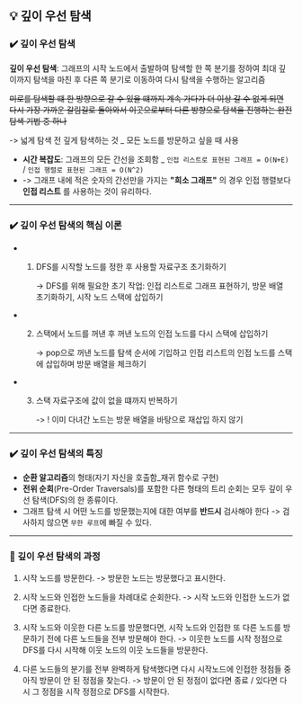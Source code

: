 ## 💡 깊이 우선 탐색

### ✔️ 깊이 우선 탐색
**깊이 우선 탐색**: 그래프의 시작 노드에서 출발하여 탐색할 한 쪽 분기를 정하여 최대 깊이까지 탐색을 마친 후 다른 쪽 분기로 이동하여 다시 탐색을 수행하는 알고리즘

~~미로를 탐색할 떄 한 방향으로 갈 수 있을 떄까지 계속 가다가 더 이상 갈 수 없게 되면 다시 가장 가까운 갈림길로 돌아와서 이곳으로부터 다른 방향으로 탐색을 진행하는 완전 탐색 기법 중 하나~~

-> 넓게 탐색 전 깊게 탐색하는 것 _ 모든 노드를 방문하고 싶을 때 사용

- **시간 복잡도**: 그래프의 모든 간선을 조회함 _ `인접 리스트로 표현된 그래프 = O(N+E)` / `인접 행렬로 표현된 그래프 = O(N^2)`
- -> 그래프 내에 적은 숫자의 간선만을 가지는 **"희소 그래프"** 의 경우 인접 행렬보다 **인접 리스트** 를 사용하는 것이 유리하다.

***

### ✔️ 깊이 우선 탐색의 핵심 이론
- 1. DFS를 시작할 노드를 정한 후 사용할 자료구조 초기화하기
 
       -> DFS를 위해 필요한 초기 작업: 인접 리스트로 그래프 표현하기, 방문 배열 초기화하기, 시작 노드 스택에 삽입하기

- 2. 스택에서 노드를 꺼낸 후 꺼낸 노드의 인접 노드를 다시 스택에 삽입하기
 
       -> pop으로 꺼낸 노드를 탐색 순서에 기입하고 인접 리스트의 인접 노드를 스택에 삽입하며 방문 배열을 체크하기

- 3. 스택 자료구조에 값이 없을 떄까지 반복하기

       -> ! 이미 다녀간 노드는 방문 배열을 바탕으로 재삽입 하지 않기


***

### ✔️ 깊이 우선 탐색의 특징
- **순환 알고리즘**의 형태(자기 자신을 호출함_재귀 함수로 구현)
- **전위 순회**(Pre-Order Traversals)를 포함한 다른 형태의 트리 순회는 모두 깊이 우선 탐색(DFS)의 한 종류이다.
- 그래프 탐색 시 어떤 노드를 방문했는지에 대한 여부를 **반드시** 검사해야 한다 -> 검사하지 않으면 `무한 루프`에 빠질 수 있다.

***

### 🚩 깊이 우선 탐색의 과정
1. 시작 노드를 방문한다. -> 방문한 노드는 방문했다고 표시한다.
   
2. 시작 노드와 인접한 노드들을 차례대로 순회한다. -> 시작 노드와 인접한 노드가 없다면 종료한다.

3. 시작 노드와 이웃한 다른 노드를 방문했다면, 시작 노드와 인접한 또 다른 노드를 방문하기 전에 다른 노드들을 전부 방문해야 한다. -> 이웃한 노드를 시작 정점으로 DFS를 다시 시작해 이웃 노드의 이웃 노드들을 방문한다.

4. 다른 노드들의 분기를 전부 완벽하게 탐색했다면 다시 시작노드에 인접한 정점들 중 아직 방문이 안 된 정점을 찾는다. -> 방문이 안 된 정점이 없다면 종료 / 있다면 다시 그 정점을 시작 정점으로 DFS를 시작한다.
